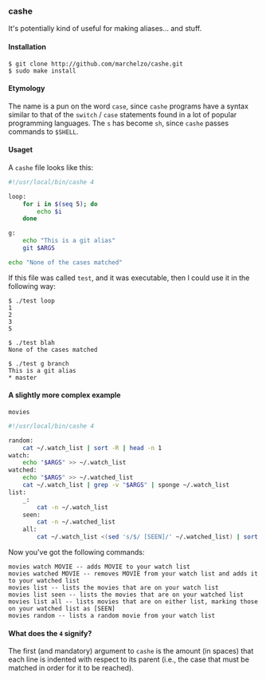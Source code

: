 ### cashe

It's potentially kind of useful for making aliases... and stuff.

#### Installation

```
$ git clone http://github.com/marchelzo/cashe.git
$ sudo make install
```

#### Etymology

The name is a pun on the word `case`, since `cashe` programs have
a syntax similar to that of the `switch` / `case` statements found
in a lot of popular programming languages. The `s` has become `sh`,
since `cashe` passes commands to `$SHELL`.

#### Usaget

A `cashe` file looks like this:

```bash
#!/usr/local/bin/cashe 4

loop:
    for i in $(seq 5); do
        echo $i
    done

g:
    echo "This is a git alias"
    git $ARGS

echo "None of the cases matched"
```

If this file was called `test`, and it was executable, then I could use it in the following way:

```
$ ./test loop
1
2
3
5

$ ./test blah
None of the cases matched

$ ./test g branch
This is a git alias
* master
```

#### A slightly more complex example

`movies`
```bash
#!/usr/local/bin/cashe 4

random:
    cat ~/.watch_list | sort -R | head -n 1
watch:
    echo "$ARGS" >> ~/.watch_list
watched:
    echo "$ARGS" >> ~/.watched_list
    cat ~/.watch_list | grep -v "$ARGS" | sponge ~/.watch_list
list:
    _:
        cat -n ~/.watch_list
    seen:
        cat -n ~/.watched_list
    all:
        cat ~/.watch_list <(sed 's/$/ [SEEN]/' ~/.watched_list) | sort | cat -n
```

Now you've got the following commands:
```
movies watch MOVIE -- adds MOVIE to your watch list
movies watched MOVIE -- removes MOVIE from your watch list and adds it to your watched list
movies list -- lists the movies that are on your watch list
movies list seen -- lists the movies that are on your watched list
movies list all -- lists movies that are on either list, marking those on your watched list as [SEEN]
movies random -- lists a random movie from your watch list
```

#### What does the `4` signify?
The first (and mandatory) argument to `cashe` is the amount (in spaces) that each line is indented with
respect to its parent (i.e., the case that must be matched in order for it to be reached).
